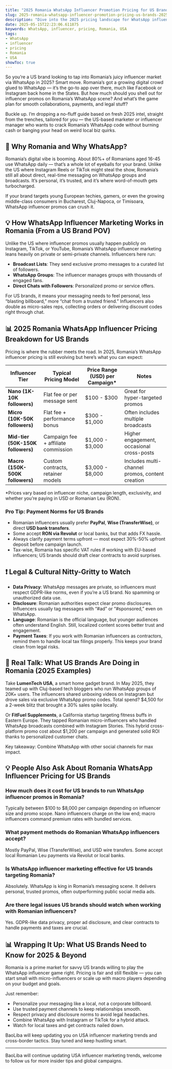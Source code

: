 ```yaml
---
title: "2025 Romania WhatsApp Influencer Promotion Pricing for US Brands: What You Need to Know"
slug: 2025-romania-whatsapp-influencer-promotion-pricing-us-brands-2025-05-15
description: "Dive into the 2025 pricing landscape for WhatsApp influencer promotions in Romania tailored for US brands. Practical tips, local insights, and payment norms to level up your cross-border marketing game."
date: 2025-05-15T22:23:06.611875
keywords: WhatsApp, influencer, pricing, Romania, USA
tags:
- WhatsApp
- influencer
- pricing
- Romania
- USA
showToc: true
---
```


So you’re a US brand looking to tap into Romania’s juicy influencer market via WhatsApp in 2025? Smart move. Romania’s got a growing digital crowd glued to WhatsApp — it’s the go-to app over there, much like Facebook or Instagram back home in the States. But how much should you shell out for influencer promos on Romania’s WhatsApp scene? And what’s the game plan for smooth collaborations, payments, and legal stuff?

Buckle up. I’m dropping a no-fluff guide based on fresh 2025 intel, straight from the trenches, tailored for you — the US-based marketer or influencer manager who wants to crack Romania’s WhatsApp code without burning cash or banging your head on weird local biz quirks.

## 📢 Why Romania and Why WhatsApp?

Romania’s digital vibe is booming. About 80%+ of Romanians aged 16-45 use WhatsApp daily — that’s a whole lot of eyeballs for your brand. Unlike the US where Instagram Reels or TikTok might steal the show, Romania’s still all about direct, real-time messaging on WhatsApp groups and broadcasts. It’s personal, it’s trusted, and it’s where word-of-mouth gets turbocharged.

If your brand targets young European techies, gamers, or even the growing middle-class consumers in Bucharest, Cluj-Napoca, or Timisoara, WhatsApp influencer promos can crush it.

## 💡 How WhatsApp Influencer Marketing Works in Romania (From a US Brand POV)

Unlike the US where influencer promos usually happen publicly on Instagram, TikTok, or YouTube, Romania’s WhatsApp influencer marketing leans heavily on private or semi-private channels. Influencers here run:

- **Broadcast Lists**: They send exclusive promo messages to a curated list of followers.
- **WhatsApp Groups**: The influencer manages groups with thousands of engaged fans.
- **Direct Chats with Followers**: Personalized promo or service offers.

For US brands, it means your messaging needs to feel personal, less “blasting billboard,” more “chat from a trusted friend.” Influencers also double as micro-sales reps, collecting orders or delivering discount codes right through chat.

## 📊 2025 Romania WhatsApp Influencer Pricing Breakdown for US Brands

Pricing is where the rubber meets the road. In 2025, Romania’s WhatsApp influencer pricing is still evolving but here’s what you can expect:

| Influencer Tier         | Typical Pricing Model               | Price Range (USD) per Campaign*       | Notes                                        |
|------------------------|-----------------------------------|--------------------------------------|----------------------------------------------|
| **Nano (1K-10K followers)**     | Flat fee or per message sent        | $100 - $300                          | Great for hyper-targeted promos              |
| **Micro (10K-50K followers)**    | Flat fee + performance bonus        | $300 - $1,000                       | Often includes multiple broadcasts           |
| **Mid-tier (50K-150K followers)**| Campaign fee + affiliate commission | $1,000 - $3,000                    | Higher engagement, occasional cross-posts    |
| **Macro (150K-500K followers)**  | Custom contracts, retainer models   | $3,000 - $8,000                    | Includes multi-channel promos, content creation |

\*Prices vary based on influencer niche, campaign length, exclusivity, and whether you’re paying in USD or Romanian Leu (RON).

### Pro Tip: Payment Norms for US Brands

- Romanian influencers usually prefer **PayPal**, **Wise (TransferWise)**, or direct **USD bank transfers**.
- Some accept **RON via Revolut** or local banks, but that adds FX hassle.
- Always clarify payment terms upfront — most expect 30%-50% upfront deposit before campaign launch.
- Tax-wise, Romania has specific VAT rules if working with EU-based influencers; US brands should draft clear contracts to avoid surprises.

## ❗ Legal & Cultural Nitty-Gritty to Watch

- **Data Privacy**: WhatsApp messages are private, so influencers must respect GDPR-like norms, even if you’re a US brand. No spamming or unauthorized data use.
- **Disclosure**: Romanian authorities expect clear promo disclosures. Influencers usually tag messages with “#ad” or “#sponsored,” even on WhatsApp.
- **Language**: Romanian is the official language, but younger audiences often understand English. Still, localized content scores better trust and engagement.
- **Payment Taxes**: If you work with Romanian influencers as contractors, remind them to handle local tax filings properly. This keeps your brand clean from legal risks.

## 📢 Real Talk: What US Brands Are Doing in Romania (2025 Examples)

Take **LumenTech USA**, a smart home gadget brand. In May 2025, they teamed up with Cluj-based tech bloggers who run WhatsApp groups of 20K+ users. The influencers shared unboxing videos on Instagram but drove sales via exclusive WhatsApp promo codes. Total spend? $4,500 for a 2-week blitz that brought a 30% sales spike locally.

Or **FitFuel Supplements**, a California startup targeting fitness buffs in Eastern Europe. They tapped Romanian micro-influencers who handled WhatsApp broadcasts combined with Instagram Stories. This hybrid cross-platform promo cost about $1,200 per campaign and generated solid ROI thanks to personalized customer chats.

Key takeaway: Combine WhatsApp with other social channels for max impact.

## 💡 People Also Ask About Romania WhatsApp Influencer Pricing for US Brands

### How much does it cost for US brands to run WhatsApp influencer promos in Romania?

Typically between $100 to $8,000 per campaign depending on influencer size and promo scope. Nano influencers charge on the low end; macro influencers command premium rates with bundled services.

### What payment methods do Romanian WhatsApp influencers accept?

Mostly PayPal, Wise (TransferWise), and USD wire transfers. Some accept local Romanian Leu payments via Revolut or local banks.

### Is WhatsApp influencer marketing effective for US brands targeting Romania?

Absolutely. WhatsApp is king in Romania’s messaging scene. It delivers personal, trusted promos, often outperforming public social media ads.

### Are there legal issues US brands should watch when working with Romanian influencers?

Yes. GDPR-like data privacy, proper ad disclosure, and clear contracts to handle payments and taxes are crucial.

## 📊 Wrapping It Up: What US Brands Need to Know for 2025 & Beyond

Romania is a prime market for savvy US brands willing to play the WhatsApp influencer game right. Pricing is fair and still flexible — you can start small with micro-influencers or scale up with macro players depending on your budget and goals.

Just remember:

- Personalize your messaging like a local, not a corporate billboard.
- Use trusted payment channels to keep relationships smooth.
- Respect privacy and disclosure norms to avoid legal headaches.
- Combine WhatsApp with Instagram or TikTok for a hybrid attack.
- Watch for local taxes and get contracts nailed down.

BaoLiba will keep updating you on USA influencer marketing trends and cross-border tactics. Stay tuned and keep hustling smart.

---

BaoLiba will continue updating USA influencer marketing trends, welcome to follow us for more insider tips and global campaigns.